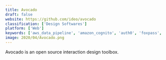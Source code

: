 ```yaml
---
title: Avocado
draft: false 
website: https://github.com/ideo/avocado
classification: ['Design Softwares']
platform: ['Web']
keywords: ['aws_data_pipeline', 'amazon_cognito', 'auth0', 'foxpass', 'frrames_mockups', "let's_encrypt", 'material', 'no-code_coffee', 'oauth2', 'origami_studio', 'pop', 'principle', 'readymag_animations', 'socket.io']
image: 2020/04/Avocado.png
---
```

Avocado is an open source interaction design toolbox.